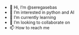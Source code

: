 - 👋 Hi, I’m @seregasebas
- 👀 I’m interested in python and AI
- 🌱 I’m currently learning
- 💞️ I’m looking to collaborate on
- 📫 How to reach me

<!---
seregasebas/seregasebas is a ✨ special ✨ repository because its `README.md` (this file) appears on your GitHub profile.
You can click the Preview link to take a look at your changes.
--->
